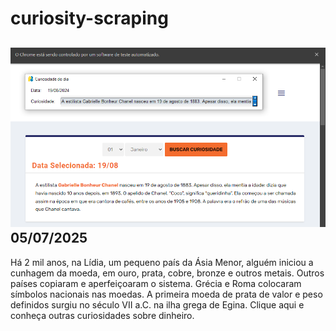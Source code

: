 # curiosity-scraping
![Budget](./execucao.png)
05/07/2025
-
Há 2 mil anos, na Lídia, um pequeno país da Ásia Menor, alguém iniciou a cunhagem da moeda, em ouro, prata, cobre, bronze e outros metais. Outros países copiaram e aperfeiçoaram o sistema. Grécia e Roma colocaram símbolos nacionais nas moedas. A primeira moeda de prata de valor e peso definidos surgiu no século VII a.C. na ilha grega de Egina. Clique aqui e conheça outras curiosidades sobre dinheiro.
